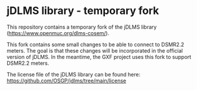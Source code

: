 # jDLMS library - temporary fork

This repository contains a temporary fork of the jDLMS library (https://www.openmuc.org/dlms-cosem/).

This fork contains some small changes to be able to connect to DSMR2.2 meters. The goal is that these changes will be incorporated in the official version of jDLMS. In the meantime, the GXF project uses this fork to support DSMR2.2 meters.

The license file of the jDLMS library can be found here: https://github.com/OSGP/jdlms/tree/main/license
